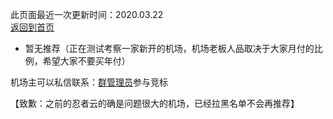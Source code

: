 此页面最近一次更新时间：2020.03.22              
[返回到首页](https://passwallopenwrt.github.io/website/)                

* 暂无推荐（正在测试考察一家新开的机场，机场老板人品取决于大家月付的比例，希望大家不要买年付）              
                         
机场主可以私信联系：[群管理员](https://t.me/wefuxkgfw)参与竞标         

【致歉：之前的忍者云的确是问题很大的机场，已经拉黑名单不会再推荐】                
